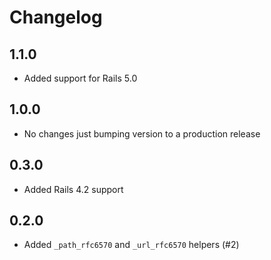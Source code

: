 # Changelog

## 1.1.0

* Added support for Rails 5.0

## 1.0.0

* No changes just bumping version to a production release

## 0.3.0

* Added Rails 4.2 support

## 0.2.0

* Added `_path_rfc6570` and `_url_rfc6570` helpers (#2)

